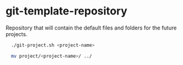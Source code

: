 # git-template-repository
Repository that will contain the default files and folders for the future projects.

```bash
  ./git-project.sh <project-name>

  mv project/<project-name>/ ../
```